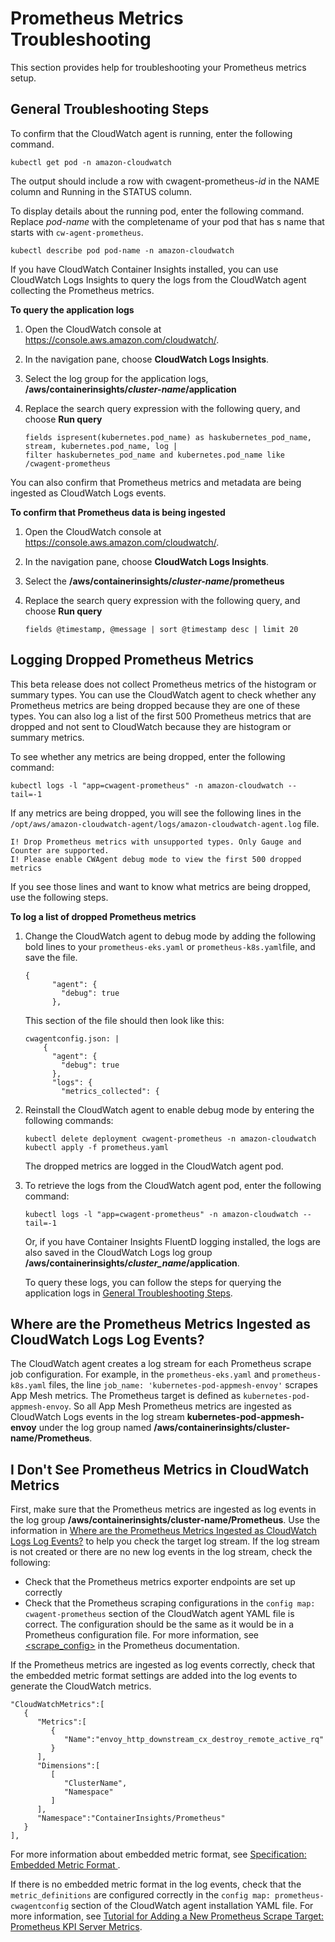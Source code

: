 # Prometheus Metrics Troubleshooting<a name="ContainerInsights-Prometheus-troubleshooting"></a>

This section provides help for troubleshooting your Prometheus metrics setup\. 

## General Troubleshooting Steps<a name="ContainerInsights-Prometheus-troubleshooting-general"></a>

To confirm that the CloudWatch agent is running, enter the following command\.

```
kubectl get pod -n amazon-cloudwatch
```

The output should include a row with cwagent\-prometheus\-*id* in the NAME column and Running in the STATUS column\.

To display details about the running pod, enter the following command\. Replace *pod\-name* with the completename of your pod that has s name that starts with `cw-agent-prometheus`\.

```
kubectl describe pod pod-name -n amazon-cloudwatch
```

If you have CloudWatch Container Insights installed, you can use CloudWatch Logs Insights to query the logs from the CloudWatch agent collecting the Prometheus metrics\.

**To query the application logs**

1. Open the CloudWatch console at [https://console\.aws\.amazon\.com/cloudwatch/](https://console.aws.amazon.com/cloudwatch/)\.

1. In the navigation pane, choose **CloudWatch Logs Insights**\.

1. Select the log group for the application logs, **/aws/containerinsights/*cluster\-name*/application**

1. Replace the search query expression with the following query, and choose **Run query**

   ```
   fields ispresent(kubernetes.pod_name) as haskubernetes_pod_name, stream, kubernetes.pod_name, log | 
   filter haskubernetes_pod_name and kubernetes.pod_name like /cwagent-prometheus
   ```

You can also confirm that Prometheus metrics and metadata are being ingested as CloudWatch Logs events\.

**To confirm that Prometheus data is being ingested**

1. Open the CloudWatch console at [https://console\.aws\.amazon\.com/cloudwatch/](https://console.aws.amazon.com/cloudwatch/)\.

1. In the navigation pane, choose **CloudWatch Logs Insights**\.

1. Select the **/aws/containerinsights/*cluster\-name*/prometheus**

1. Replace the search query expression with the following query, and choose **Run query**

   ```
   fields @timestamp, @message | sort @timestamp desc | limit 20
   ```

## Logging Dropped Prometheus Metrics<a name="ContainerInsights-Prometheus-troubleshooting-droppedmetrics"></a>

This beta release does not collect Prometheus metrics of the histogram or summary types\. You can use the CloudWatch agent to check whether any Prometheus metrics are being dropped because they are one of these types\. You can also log a list of the first 500 Prometheus metrics that are dropped and not sent to CloudWatch because they are histogram or summary metrics\.

To see whether any metrics are being dropped, enter the following command:

```
kubectl logs -l "app=cwagent-prometheus" -n amazon-cloudwatch --tail=-1
```

If any metrics are being dropped, you will see the following lines in the `/opt/aws/amazon-cloudwatch-agent/logs/amazon-cloudwatch-agent.log` file\.

```
I! Drop Prometheus metrics with unsupported types. Only Gauge and Counter are supported.
I! Please enable CWAgent debug mode to view the first 500 dropped metrics
```

If you see those lines and want to know what metrics are being dropped, use the following steps\.

**To log a list of dropped Prometheus metrics**

1. Change the CloudWatch agent to debug mode by adding the following bold lines to your `prometheus-eks.yaml` or `prometheus-k8s.yaml`file, and save the file\.

   ```
   {
         "agent": {
           "debug": true
         },
   ```

   This section of the file should then look like this:

   ```
   cwagentconfig.json: |
       {
         "agent": {
           "debug": true
         },
         "logs": {
           "metrics_collected": {
   ```

1. Reinstall the CloudWatch agent to enable debug mode by entering the following commands:

   ```
   kubectl delete deployment cwagent-prometheus -n amazon-cloudwatch
   kubectl apply -f prometheus.yaml
   ```

   The dropped metrics are logged in the CloudWatch agent pod\.

1. To retrieve the logs from the CloudWatch agent pod, enter the following command:

   ```
   kubectl logs -l "app=cwagent-prometheus" -n amazon-cloudwatch --tail=-1
   ```

   Or, if you have Container Insights FluentD logging installed, the logs are also saved in the CloudWatch Logs log group **/aws/containerinsights/*cluster\_name*/application**\.

   To query these logs, you can follow the steps for querying the application logs in [General Troubleshooting Steps](#ContainerInsights-Prometheus-troubleshooting-general)\.

## Where are the Prometheus Metrics Ingested as CloudWatch Logs Log Events?<a name="ContainerInsights-Prometheus-troubleshooting-metrics_ingested"></a>

The CloudWatch agent creates a log stream for each Prometheus scrape job configuration\. For example, in the `prometheus-eks.yaml` and `prometheus-k8s.yaml` files, the line `job_name: 'kubernetes-pod-appmesh-envoy'` scrapes App Mesh metrics\. The Prometheus target is defined as `kubernetes-pod-appmesh-envoy`\. So all App Mesh Prometheus metrics are ingested as CloudWatch Logs events in the log stream **kubernetes\-pod\-appmesh\-envoy** under the log group named **/aws/containerinsights/cluster\-name/Prometheus**\.

## I Don't See Prometheus Metrics in CloudWatch Metrics<a name="ContainerInsights-Prometheus-troubleshooting-no-metrics"></a>

First, make sure that the Prometheus metrics are ingested as log events in the log group **/aws/containerinsights/cluster\-name/Prometheus**\. Use the information in [Where are the Prometheus Metrics Ingested as CloudWatch Logs Log Events?](#ContainerInsights-Prometheus-troubleshooting-metrics_ingested) to help you check the target log stream\. If the log stream is not created or there are no new log events in the log stream, check the following:
+ Check that the Prometheus metrics exporter endpoints are set up correctly
+ Check that the Prometheus scraping configurations in the `config map: cwagent-prometheus` section of the CloudWatch agent YAML file is correct\. The configuration should be the same as it would be in a Prometheus configuration file\. For more information, see [<scrape\_config>](https://prometheus.io/docs/prometheus/latest/configuration/configuration/#scrape_config) in the Prometheus documentation\.

If the Prometheus metrics are ingested as log events correctly, check that the embedded metric format settings are added into the log events to generate the CloudWatch metrics\.

```
"CloudWatchMetrics":[
   {
      "Metrics":[
         {
            "Name":"envoy_http_downstream_cx_destroy_remote_active_rq"
         }
      ],
      "Dimensions":[
         [
            "ClusterName",
            "Namespace"
         ]
      ],
      "Namespace":"ContainerInsights/Prometheus"
   }
],
```

For more information about embedded metric format, see [Specification: Embedded Metric Format ](CloudWatch_Embedded_Metric_Format_Specification.md)\.

If there is no embedded metric format in the log events, check that the `metric_definitions` are configured correctly in the `config map: prometheus-cwagentconfig` section of the CloudWatch agent installation YAML file\. For more information, see [Tutorial for Adding a New Prometheus Scrape Target: Prometheus KPI Server Metrics](ContainerInsights-Prometheus-Setup-configure.md#ContainerInsights-Prometheus-Setup-new-exporters)\.